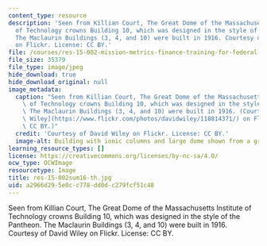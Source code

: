 ```yaml
---
content_type: resource
description: 'Seen from Killian Court, The Great Dome of the Massachusetts Institute
  of Technology crowns Building 10, which was designed in the style of the Pantheon.
  The Maclaurin Buildings (3, 4, and 10) were built in 1916. Courtesy of David Wiley
  on Flickr. License: CC BY.'
file: /courses/res-15-002-mission-metrics-finance-training-for-federal-credit-program-professionals-summer-2016/a2966d295e0cc778dd0dc279fcf51c48_res-15-002sum16-th.jpg
file_size: 35379
file_type: image/jpeg
hide_download: true
hide_download_original: null
image_metadata:
  caption: "Seen from Killian Court, The Great Dome of the Massachusetts Institute\
    \ of Technology crowns Building 10, which was designed in the style of the Pantheon.\
    \ The Maclaurin Buildings (3, 4, and 10) were built in 1916. (Courtesy of [David\
    \ Wiley](https://www.flickr.com/photos/davidwiley/118814371/) on Flickr. \_License:\
    \ CC BY.)"
  credit: 'Courtesy of David Wiley on Flickr. License: CC BY.'
  image-alt: Building with ionic columns and large dome shown from a grassy courtyard.
learning_resource_types: []
license: https://creativecommons.org/licenses/by-nc-sa/4.0/
ocw_type: OCWImage
resourcetype: Image
title: res-15-002sum16-th.jpg
uid: a2966d29-5e0c-c778-dd0d-c279fcf51c48
---
```

Seen from Killian Court, The Great Dome of the Massachusetts Institute of Technology crowns Building 10, which was designed in the style of the Pantheon. The Maclaurin Buildings (3, 4, and 10) were built in 1916. Courtesy of David Wiley on Flickr. License: CC BY.